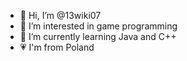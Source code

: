 - 👋 Hi, I’m @13wiki07
- 👀 I’m interested in game programming
- 🌱 I’m currently learning Java and C++
- 💗 I'm from Poland

<!---
13wiki07/13wiki07 is a ✨ special ✨ repository because its `README.md` (this file) appears on your GitHub profile.
You can click the Preview link to take a look at your changes.
--->
